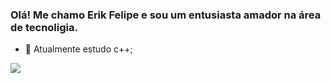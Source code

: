 ### Olá! Me chamo Erik Felipe e sou um entusiasta amador na área de tecnoligia.

- 🦠 Atualmente estudo c++;


<img src="https://cdn.jsdelivr.net/gh/devicons/devicon/icons/cplusplus/cplusplus-original.svg" />
          
          
